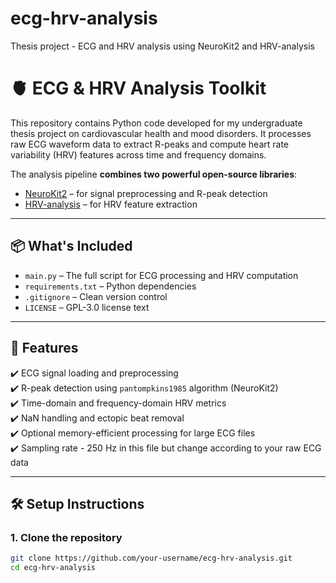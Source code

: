 # ecg-hrv-analysis
Thesis project - ECG and HRV analysis using NeuroKit2 and HRV-analysis 

# 🫀 ECG & HRV Analysis Toolkit

This repository contains Python code developed for my undergraduate thesis project on cardiovascular health and mood disorders. It processes raw ECG waveform data to extract R-peaks and compute heart rate variability (HRV) features across time and frequency domains.

The analysis pipeline **combines two powerful open-source libraries**:  
- [NeuroKit2](https://github.com/neuropsychology/NeuroKit) – for signal preprocessing and R-peak detection  
- [HRV-analysis](https://github.com/Aura-healthcare/hrvanalysis) – for HRV feature extraction  

---

## 📦 What's Included

- `main.py` – The full script for ECG processing and HRV computation  
- `requirements.txt` – Python dependencies  
- `.gitignore` – Clean version control  
- `LICENSE` – GPL-3.0 license text  

---

## 🧪 Features

✔️ ECG signal loading and preprocessing  
✔️ R-peak detection using `pantompkins1985` algorithm (NeuroKit2)  
✔️ Time-domain and frequency-domain HRV metrics  
✔️ NaN handling and ectopic beat removal  
✔️ Optional memory-efficient processing for large ECG files  
✔️ Sampling rate - 250 Hz in this file but change according to your raw ECG data 

---

## 🛠️ Setup Instructions

### 1. Clone the repository

```bash
git clone https://github.com/your-username/ecg-hrv-analysis.git
cd ecg-hrv-analysis
